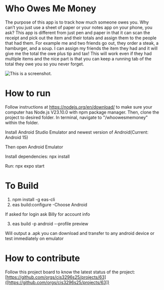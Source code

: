 # Who Owes Me Money
The purpose of this app is to track how much someone owes you. Why can’t you just use a sheet of paper or your notes app on your phone, you ask?
This app is different from just pen and paper in that it can scan the receipt and pick out the item and their totals and assign them to the people that had them.
For example me and two friends go out, they order a steak, a hamburger, and a soup.
I can assign my friends the item they had and it will give me the total the owe plus tip and tax! This will work even if they had multiple items and the nice part is that you can keep a running tab of the total they owe you so you never forget.

![This is a screenshot.](images.png)
# How to run
Follow instructions at https://nodejs.org/en/download/ to make sure your computer has Node.js V23.10.0 with npm package manager. Then, clone the project to desired folder. In terminal, navigate to "/whoowesmemoney" within the folder.

Install Android Studio Emulator and newest version of Android(Current: Android 15)

Then open Android Emulator

Install dependencies:
npx install

Run:
npx expo start

# To Build
1. npm install -g eas-cli
2. eas build:configure
    -Choose Android

If asked for login ask Billy for account info

3. eas build -p android --profile preview

Will output a .apk you can download and transfer to any android device or test immediately on emulator



# How to contribute
Follow this project board to know the latest status of the project: [https://github.com/orgs/cis3296s25/projects/63]([https://github.com/orgs/cis3296s25/projects/63])



